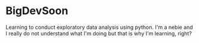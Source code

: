 # BigDevSoon
Learning to conduct exploratory data analysis using python.
I'm a nebie and I really do not understand what I'm doing but that is why I'm learning, right?
